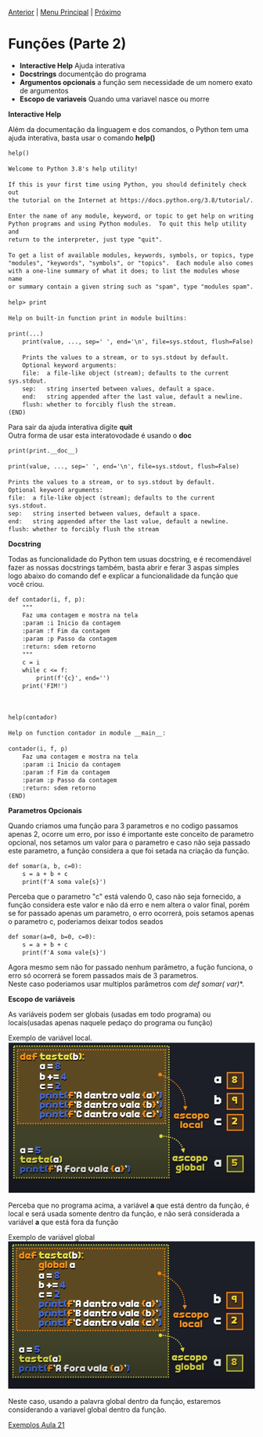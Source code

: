 [Anterior](Aula20.md) | [Menu Principal](/README.md/) | [Próximo](Aula22.md) 

# Funções (Parte 2)  

- **Interactive Help** Ajuda interativa  
- **Docstrings** documentção do programa  
- **Argumentos opcionais**  a função sem necessidade de um nomero exato de argumentos
- **Escopo de variaveis** Quando uma variavel nasce ou morre

**Interactive Help**  

Além da documentação da linguagem e dos comandos, o Python tem uma ajuda interativa, basta usar o comando **help()**  
```
help()

Welcome to Python 3.8's help utility!

If this is your first time using Python, you should definitely check out
the tutorial on the Internet at https://docs.python.org/3.8/tutorial/.

Enter the name of any module, keyword, or topic to get help on writing
Python programs and using Python modules.  To quit this help utility and
return to the interpreter, just type "quit".

To get a list of available modules, keywords, symbols, or topics, type
"modules", "keywords", "symbols", or "topics".  Each module also comes
with a one-line summary of what it does; to list the modules whose name
or summary contain a given string such as "spam", type "modules spam".

help> print

Help on built-in function print in module builtins:

print(...)
    print(value, ..., sep=' ', end='\n', file=sys.stdout, flush=False)
    
    Prints the values to a stream, or to sys.stdout by default.
    Optional keyword arguments:
    file:  a file-like object (stream); defaults to the current sys.stdout.
    sep:   string inserted between values, default a space.
    end:   string appended after the last value, default a newline.
    flush: whether to forcibly flush the stream.
(END)
```
Para sair da ajuda interativa digite **quit**  
Outra forma de usar esta interatovodade é usando o **__doc__**  
```
print(print.__doc__)

print(value, ..., sep=' ', end='\n', file=sys.stdout, flush=False)

Prints the values to a stream, or to sys.stdout by default.
Optional keyword arguments:
file:  a file-like object (stream); defaults to the current sys.stdout.
sep:   string inserted between values, default a space.
end:   string appended after the last value, default a newline.
flush: whether to forcibly flush the stream
```  
  
**Docstring**  
  
Todas as funcionalidade do Python tem usuas docstring, e é recomendável fazer as nossas docstrings também, basta abrir e ferar 3 aspas simples logo abaixo do comando def e explicar a funcionalidade da função que você criou.  
```
def contador(i, f, p):
    """
    Faz uma contagem e mostra na tela
    :param :i Inicio da contagem
    :param :f Fim da contagem
    :param :p Passo da contagem
    :return: sdem retorno
    """
    c = i
    while c <= f:
        print(f'{c}', end='')
    print('FIM!')



help(contador)

Help on function contador in module __main__:

contador(i, f, p)
    Faz uma contagem e mostra na tela
    :param :i Inicio da contagem
    :param :f Fim da contagem
    :param :p Passo da contagem
    :return: sdem retorno
(END)
```
  
**Parametros Opcionais**  
  
Quando criamos uma função para 3 parametros e no codigo passamos apenas 2, ocorre um erro, por isso é importante este conceito de parametro opcional, nos setamos um valor para o parametro e caso não seja passado este parametro, a função considera a que foi setada na criação da função.  
```
def somar(a, b, c=0):
    s = a + b + c 
    print(f'A soma vale{s}')
```  
Perceba que o parametro "c" está valendo 0, caso não seja fornecido, a função considera este valor e não dá erro e nem altera o valor final, porém se for passado apenas um parametro, o erro ocorrerá, pois setamos apenas o parametro c, poderiamos deixar todos seados
```
def somar(a=0, b=0, c=0):
    s = a + b + c 
    print(f'A soma vale{s}')
```  
Agora mesmo sem não for passado nenhum parâmetro, a fução funciona, o erro só ocorrerá se forem passados mais de 3 parametros.  
Neste caso poderiamos usar multiplos parâmetros com **def somar(* var)**.  
  
**Escopo de variáveis**  
  
As variáveis podem ser globais (usadas em todo programa) ou locais(usadas apenas naquele pedaço do programa ou função)  
  
Exemplo de variável local.  
![](/Imagens/imgaula21doc01.png)  
  
Perceba que no programa acima, a variável **a** que está dentro da função, é local e será usada somente dentro da função, e não será considerada a variável **a** que está fora da função 

Exemplo de variável global  
![](/Imagens/imgaula21doc02.png)  
  
Neste caso, usando a palavra global dentro da função, estaremos considerando a variavel global dentro da função.





[Exemplos Aula 21](Aula21.py)